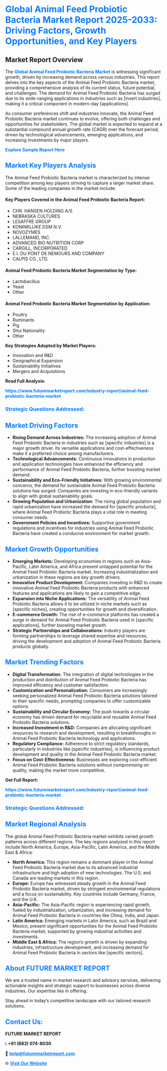 <h1 style="color: #007BFF;">Global Animal Feed Probiotic Bacteria Market Report 2025-2033: Driving Factors, Growth Opportunities, and Key Players</h1>

<section id="overview">
<h2>Market Report Overview</h2>
<p>The <a href="https://www.futuremarketreport.com/industry-report/animal-feed-probiotic-bacteria-market" style="color: #007BFF; text-decoration: none;"><strong>Global Animal Feed Probiotic Bacteria Market</strong></a> is witnessing significant growth, driven by increasing demand across various industries. This report delves into the key aspects of the Animal Feed Probiotic Bacteria market, providing a comprehensive analysis of its current status, future potential, and challenges. The demand for Animal Feed Probiotic Bacteria has surged due to its wide-ranging applications in industries such as [insert industries], making it a critical component in modern-day [applications].</p>
<p>As consumer preferences shift and industries innovate, the Animal Feed Probiotic Bacteria market continues to evolve, offering both challenges and opportunities for stakeholders. The global market is expected to expand at a substantial compound annual growth rate (CAGR) over the forecast period, driven by technological advancements, emerging applications, and increasing investments by major players.</p>
</section>

<section id="overview">
<p><a href="https://www.futuremarketreport.com/request-sample/reportId=107228" style="color: #007BFF; text-decoration: none;"><strong>Explore Sample Report Here</strong></a></p>
</section>

<section id="key-players">
<h2 style="color: #007BFF;">Market Key Players Analysis</h2>
<p>The Animal Feed Probiotic Bacteria market is characterized by intense competition among key players striving to capture a larger market share. Some of the leading companies in the market include:</p>
<h4>Key Players Covered in the Animal Feed Probiotic Bacteria Report:</h4>
<ul><li>CHR. HANSEN HOLDING A/S</li><li>NEBRASKA CULTURES</li><li>LESAFFRE GROUP</li><li>KONINKLIJKE DSM N.V.</li><li>NOVOZYMES</li><li>LALLEMAND, INC.</li><li>ADVANCED BIO NUTRITION CORP</li><li>CARGILL, INCORPORATED</li><li>E.I. DU PONT DE NEMOURS AND COMPANY</li><li>CALPIS CO., LTD.</li></ul>
<h4>Animal Feed Probiotic Bacteria Market Segmentation by Type:</h4>
<ul><li>Lactobacillus</li><li>Yeast</li><li>Other</li></ul>

<h4>Animal Feed Probiotic Bacteria Market Segmentation by Application:</h4>
<ul><li>Poultry</li><li>Ruminants</li><li>Pig</li><li>Shui Nationality</li><li>Other</li></ul>
<p><strong>Key Strategies Adopted by Market Players:</strong></p>
<ul>
<li>Innovation and R&D</li>
<li>Geographical Expansion</li>
<li>Sustainability Initiatives</li>
<li>Mergers and Acquisitions</li>
</ul>
</section>

<section>
<p><strong>Read Full Analysis: </strong></p><a href="https://www.futuremarketreport.com/industry-report/animal-feed-probiotic-bacteria-market" style="color: #007BFF; text-decoration: none;"><strong>https://www.futuremarketreport.com/industry-report/animal-feed-probiotic-bacteria-market</strong></a>
<h3 style="color: #007BFF;">Strategic Questions Addressed:</h3>
</section>

<section id="driving-factors">
<h2 style="color: #007BFF;">Market Driving Factors</h2>
<ul>
<li><strong>Rising Demand Across Industries:</strong> The increasing adoption of Animal Feed Probiotic Bacteria in industries such as [specific industries] is a major growth driver. Its versatile applications and cost-effectiveness make it a preferred choice among manufacturers.</li>
<li><strong>Technological Advancements:</strong> Continuous innovations in production and application technologies have enhanced the efficiency and performance of Animal Feed Probiotic Bacteria, further boosting market demand.</li>
<li><strong>Sustainability and Eco-Friendly Initiatives:</strong> With growing environmental concerns, the demand for sustainable Animal Feed Probiotic Bacteria solutions has surged. Companies are investing in eco-friendly variants to align with global sustainability goals.</li>
<li><strong>Growing Population and Urbanization:</strong> The rising global population and rapid urbanization have increased the demand for [specific products], where Animal Feed Probiotic Bacteria plays a vital role in meeting consumer needs.</li>
<li><strong>Government Policies and Incentives:</strong> Supportive government regulations and incentives for industries using Animal Feed Probiotic Bacteria have created a conducive environment for market growth.</li>
</ul>
</section>

<section id="growth-opportunities">
<h2 style="color: #007BFF;">Market Growth Opportunities</h2>
<ul>
<li><strong>Emerging Markets:</strong> Developing economies in regions such as Asia-Pacific, Latin America, and Africa present untapped potential for the Animal Feed Probiotic Bacteria market. Increasing industrialization and urbanization in these regions are key growth drivers.</li>
<li><strong>Innovative Product Development:</strong> Companies investing in R&D to create innovative Animal Feed Probiotic Bacteria products with enhanced features and applications are likely to gain a competitive edge.</li>
<li><strong>Expansion into Niche Applications:</strong> The versatility of Animal Feed Probiotic Bacteria allows it to be utilized in niche markets such as [specific niches], creating opportunities for growth and diversification.</li>
<li><strong>E-commerce Growth:</strong> The rise of e-commerce platforms has created a surge in demand for Animal Feed Probiotic Bacteria used in [specific applications], further boosting market growth.</li>
<li><strong>Strategic Partnerships and Collaborations:</strong> Industry players are forming partnerships to leverage shared expertise and resources, driving the development and adoption of Animal Feed Probiotic Bacteria products globally.</li>
</ul>
</section>

<section id="trending-factors">
<h2 style="color: #007BFF;">Market Trending Factors</h2>
<ul>
<li><strong>Digital Transformation:</strong> The integration of digital technologies in the production and distribution of Animal Feed Probiotic Bacteria has improved efficiency and customer satisfaction.</li>
<li><strong>Customization and Personalization:</strong> Consumers are increasingly seeking personalized Animal Feed Probiotic Bacteria solutions tailored to their specific needs, prompting companies to offer customizable options.</li>
<li><strong>Sustainability and Circular Economy:</strong> The push towards a circular economy has driven demand for recyclable and reusable Animal Feed Probiotic Bacteria solutions.</li>
<li><strong>Increased Investment in R&D:</strong> Companies are allocating significant resources to research and development, resulting in breakthroughs in Animal Feed Probiotic Bacteria technology and applications.</li>
<li><strong>Regulatory Compliance:</strong> Adherence to strict regulatory standards, particularly in industries like [specific industries], is influencing product development and quality in the Animal Feed Probiotic Bacteria market.</li>
<li><strong>Focus on Cost-Effectiveness:</strong> Businesses are exploring cost-efficient Animal Feed Probiotic Bacteria solutions without compromising on quality, making the market more competitive.</li>
</ul>
</section>

<section>
<p><strong>Get Full Report: </strong></p><a href="https://www.futuremarketreport.com/industry-report/animal-feed-probiotic-bacteria-market" style="color: #007BFF; text-decoration: none;"><strong>https://www.futuremarketreport.com/industry-report/animal-feed-probiotic-bacteria-market</strong></a>
<h3 style="color: #007BFF;">Strategic Questions Addressed:</h3>
</section>


<section id="regional-analysis">
<h2 style="color: #007BFF;">Market Regional Analysis</h2>
<p>The global Animal Feed Probiotic Bacteria market exhibits varied growth patterns across different regions. The key regions analyzed in this report include North America, Europe, Asia-Pacific, Latin America, and the Middle East & Africa:</p>
<ul>
<li><strong>North America:</strong> This region remains a dominant player in the Animal Feed Probiotic Bacteria market due to its advanced industrial infrastructure and high adoption of new technologies. The U.S. and Canada are leading markets in this region.</li>
<li><strong>Europe:</strong> Europe has witnessed steady growth in the Animal Feed Probiotic Bacteria market, driven by stringent environmental regulations and a focus on sustainability. Key countries include Germany, France, and the U.K.</li>
<li><strong>Asia-Pacific:</strong> The Asia-Pacific region is experiencing rapid growth, fueled by industrialization, urbanization, and increasing demand for Animal Feed Probiotic Bacteria in countries like China, India, and Japan.</li>
<li><strong>Latin America:</strong> Emerging markets in Latin America, such as Brazil and Mexico, present significant opportunities for the Animal Feed Probiotic Bacteria market, supported by growing industrial activities and investments.</li>
<li><strong>Middle East & Africa:</strong> The region’s growth is driven by expanding industries, infrastructure development, and increasing demand for Animal Feed Probiotic Bacteria in sectors like [specific sectors].</li>
</ul>
</section>

<footer>
<h2 style="color: #007BFF;">About FUTURE MARKET REPORT</h2>
<p>We are a trusted name in market research and advisory services, delivering actionable insights and strategic support to businesses across diverse industries. Our expertise lies in offering:</p>

<p>Stay ahead in today’s competitive landscape with our tailored research solutions.</p>

<h2 style="color: #007BFF;">Contact Us:</h2>
<p><strong>FUTURE MARKET REPORT</strong></p>
<p>📞 <strong>+91 (883) 074-8030</strong></p>
<p>📧 <strong><a href="mailto:help@futuremarketreport.com" style="color: #007BFF;">help@futuremarketreport.com</a></strong></p>
<p>🌐 <strong><a href="https://www.futuremarketreport.com/" style="color: #007BFF;">Visit Our Website</a></strong></p>
</footer>